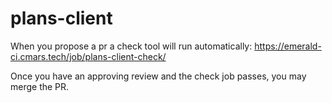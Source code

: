 # plans-client

When you propose a pr a check tool will run automatically: https://emerald-ci.cmars.tech/job/plans-client-check/

Once you have an approving review and the check job passes, you may merge the PR.
